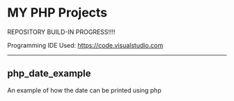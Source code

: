 # MY PHP Projects

REPOSITORY BUILD-IN PROGRESS!!!!


Programming IDE Used: https://code.visualstudio.com

-------------
php_date_example
-------------

An example of how the date can be printed using php
